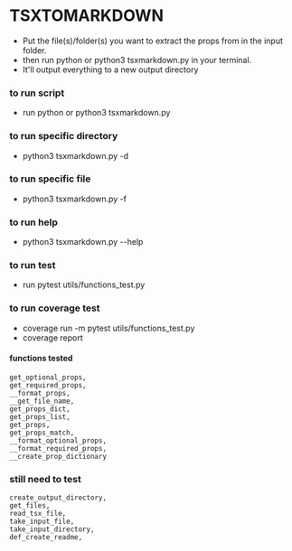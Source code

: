 
TSXTOMARKDOWN
=============

- Put the file(s)/folder(s) you want to extract the props from in the input folder.
- then run python or python3 tsxmarkdown.py in your terminal.
- It'll output everything to a new output directory


### to run script
- run python or python3 tsxmarkdown.py

### to run specific directory
- python3 tsxmarkdown.py  -d <directory path>

### to run specific file
- python3 tsxmarkdown.py  -f <file path>

### to run help
- python3 tsxmarkdown.py --help

### to run test
- run pytest utils/functions_test.py

### to run coverage test
- coverage run -m pytest utils/functions_test.py
- coverage report


#### functions tested

    get_optional_props,
    get_required_props,
    __format_props,
    __get_file_name,
    get_props_dict,
    get_props_list,
    get_props,
    get_props_match,
    __format_optional_props,
    __format_required_props,
    __create_prop_dictionary


### still need to test
    create_output_directory,
    get_files,
    read_tsx_file,
    take_input_file,
    take_input_directory,
    def_create_readme,
